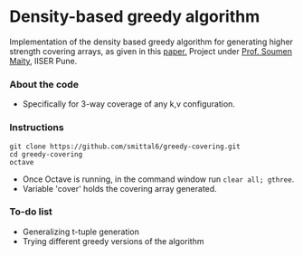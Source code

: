 # Density-based greedy algorithm #

Implementation of the density based greedy algorithm for generating higher strength covering arrays, as given in this [paper.](https://pdfs.semanticscholar.org/2339/4ad86b80a373de6c0077a8be1acc1798fc0c.pdf)
Project under [Prof. Soumen Maity](http://www.iiserpune.ac.in/~soumen/), IISER Pune. 

### About the code ###

* Specifically for 3-way coverage of any k,v configuration.

### Instructions ###
```
git clone https://github.com/smittal6/greedy-covering.git
cd greedy-covering
octave
```
* Once Octave is running, in the command window run `clear all; gthree`.
* Variable 'cover' holds the covering array generated.

### To-do list ###

* Generalizing t-tuple generation
* Trying different greedy versions of the algorithm
